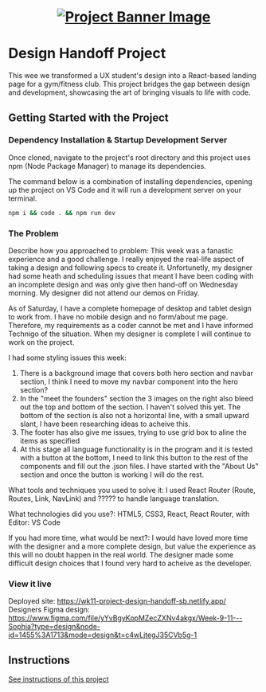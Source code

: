 <h1 align="center">
  <a href="">
    <img src="/src/assets/design-handoff.svg" alt="Project Banner Image">
  </a>
</h1>

# Design Handoff Project

This wee we transformed a UX student's design into a React-based landing page for a gym/fitness club. This project bridges the gap between design and development, showcasing the art of bringing visuals to life with code.

## Getting Started with the Project

### Dependency Installation & Startup Development Server

Once cloned, navigate to the project's root directory and this project uses npm (Node Package Manager) to manage its dependencies.

The command below is a combination of installing dependencies, opening up the project on VS Code and it will run a development server on your terminal.

```bash
npm i && code . && npm run dev
```

### The Problem

Describe how you approached to problem: This week was a fanastic experience and a good challenge. I really enjoyed the real-life aspect of taking a design and following specs to create it. Unfortunetly, my designer had some heath and scheduling issues that meant I have been coding with an incomplete design and was only give then hand-off on Wednesday morning. My designer did not attend our demos on Friday.

As of Saturday, I have a complete homepage of desktop and tablet design to work from. I have no mobile design and no form/about me page. Therefore, my requirements as a coder cannot be met and I have informed Technigo of the situation. When my designer is complete I will continue to work on the project.

I had some styling issues this week: 
1) There is a background image that covers both hero section and navbar section, I think I need to move my navbar component into the hero section?
2) In the "meet the founders" section the 3 images on the right also bleed out the top and bottom of the section. I haven't solved this yet. The bottom of the section is also not a horizontal line, with a small upward slant, I have been researching ideas to acheive this.
3) The footer has also give me issues, trying to use grid box to aline the items as specified
4) At this stage all language functionality is in the program and it is tested with a button at the bottom, I need to link this button to the rest of the components and fill out the .json files. I have started with the "About Us" section and once the button is working I will do the rest.

What tools and techniques you used to solve it: I used React Router (Route, Routes, Link, NavLink) and ????? to handle language translation.

What technologies did you use?: HTML5, CSS3, React, React Router, with Editor: VS Code

If you had more time, what would be next?: I would have loved more time with the designer and a more complete design, but value the experience as this will no doubt happen in the real world. The designer made some difficult design choices that I found very hard to acheive as the developer.

### View it live

Deployed site: https://wk11-project-design-handoff-sb.netlify.app/
Designers Figma design: https://www.figma.com/file/yYvBgyKopMZecZXNv4akgx/Week-9-11---Sophia?type=design&node-id=1455%3A1713&mode=design&t=c4wLjtegJ35CVb5g-1

## Instructions

<a href="instructions.md">
   See instructions of this project
  </a>
